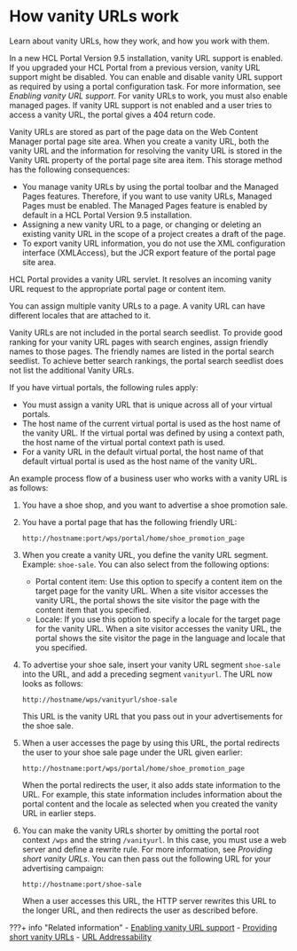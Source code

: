 # How vanity URLs work

Learn about vanity URLs, how they work, and how you work with them.

In a new HCL Portal Version 9.5 installation, vanity URL support is enabled. If you upgraded your HCL Portal from a previous version, vanity URL support might be disabled. You can enable and disable vanity URL support as required by using a portal configuration task. For more information, see *Enabling vanity URL support*. For vanity URLs to work, you must also enable managed pages. If vanity URL support is not enabled and a user tries to access a vanity URL, the portal gives a 404 return code.

Vanity URLs are stored as part of the page data on the Web Content Manager portal page site area. When you create a vanity URL, both the vanity URL and the information for resolving the vanity URL is stored in the Vanity URL property of the portal page site area item. This storage method has the following consequences:

-   You manage vanity URLs by using the portal toolbar and the Managed Pages features. Therefore, if you want to use vanity URLs, Managed Pages must be enabled. The Managed Pages feature is enabled by default in a HCL Portal Version 9.5 installation. 
-   Assigning a new vanity URL to a page, or changing or deleting an existing vanity URL in the scope of a project creates a draft of the page.
-   To export vanity URL information, you do not use the XML configuration interface \(XMLAccess\), but the JCR export feature of the portal page site area.

HCL Portal provides a vanity URL servlet. It resolves an incoming vanity URL request to the appropriate portal page or content item.

You can assign multiple vanity URLs to a page. A vanity URL can have different locales that are attached to it.

Vanity URLs are not included in the portal search seedlist. To provide good ranking for your vanity URL pages with search engines, assign friendly names to those pages. The friendly names are listed in the portal search seedlist. To achieve better search rankings, the portal search seedlist does not list the additional Vanity URLs.

If you have virtual portals, the following rules apply:

-   You must assign a vanity URL that is unique across all of your virtual portals.
-   The host name of the current virtual portal is used as the host name of the vanity URL. If the virtual portal was defined by using a context path, the host name of the virtual portal context path is used.
-   For a vanity URL in the default virtual portal, the host name of that default virtual portal is used as the host name of the vanity URL.

An example process flow of a business user who works with a vanity URL is as follows:

1.  You have a shoe shop, and you want to advertise a shoe promotion sale.
2.  You have a portal page that has the following friendly URL:

    ```
    http://hostname:port/wps/portal/home/shoe_promotion_page
    ```

3.  When you create a vanity URL, you define the vanity URL segment. Example: `shoe-sale`. You can also select from the following options:
    -   Portal content item: Use this option to specify a content item on the target page for the vanity URL. When a site visitor accesses the vanity URL, the portal shows the site visitor the page with the content item that you specified.
    -   Locale: If you use this option to specify a locale for the target page for the vanity URL. When a site visitor accesses the vanity URL, the portal shows the site visitor the page in the language and locale that you specified.
4.  To advertise your shoe sale, insert your vanity URL segment `shoe-sale` into the URL, and add a preceding segment `vanityurl`. The URL now looks as follows:

    ```
    http://hostname/wps/vanityurl/shoe-sale
    
    ```

    This URL is the vanity URL that you pass out in your advertisements for the shoe sale.

5.  When a user accesses the page by using this URL, the portal redirects the user to your shoe sale page under the URL given earlier:

    ```
    http://hostname:port/wps/portal/home/shoe_promotion_page
    ```

    When the portal redirects the user, it also adds state information to the URL. For example, this state information includes information about the portal content and the locale as selected when you created the vanity URL in earlier steps.

6.  You can make the vanity URLs shorter by omitting the portal root context `/wps` and the string `/vanityurl`. In this case, you must use a web server and define a rewrite rule. For more information, see *Providing short vanity URLs*. You can then pass out the following URL for your advertising campaign:

    ```
    http://hostname:port/shoe-sale
    ```

    When a user accesses this URL, the HTTP server rewrites this URL to the longer URL, and then redirects the user as described before.



???+ info "Related information"
    - [Enabling vanity URL support](../vanity_url/adm_vanity_url/van_url_cfgtsk_enable_vus.md)
    - [Providing short vanity URLs](../vanity_url/adm_vanity_url/van_url_short.md)
    - [URL Addressability](../../../build_sites/create_sites/url_addressing/index.md)

